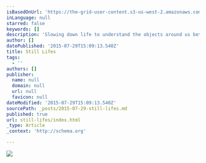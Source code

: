 ```yaml
---
isBasedOnUrl: 'https://the-grid-user-content.s3-us-west-2.amazonaws.com/c76f5658-448f-426d-a7c6-9d8cff7c8ac6.jpg'
inLanguage: null
starred: false
keywords: []
description: 'Slowing down life to understand the objects around us better. '
author: []
datePublished: '2015-07-29T15:09:13.540Z'
title: Still Lifes
tags:
  - ''
authors: []
publisher:
  name: null
  domain: null
  url: null
  favicon: null
dateModified: '2015-07-29T15:09:13.540Z'
sourcePath: _posts/2015-07-29-still-lifes.md
published: true
url: still-lifes/index.html
_type: Article
_context: 'http://schema.org'

---
```

![](https://the-grid-user-content.s3-us-west-2.amazonaws.com/c76f5658-448f-426d-a7c6-9d8cff7c8ac6.jpg)